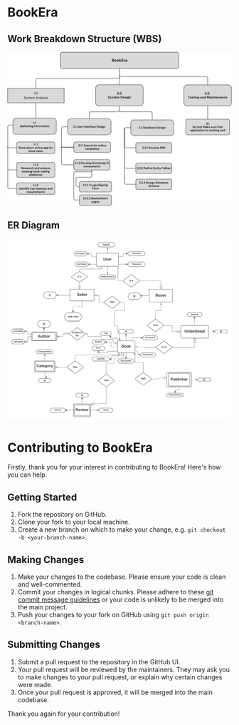 # BookEra
## Work Breakdown Structure (WBS)

![BookEra WBS](./System%20Analysis%20and%20Design/BookEra%20WBS.png)

## ER Diagram

![BookEra ERD](./System%20Analysis%20and%20Design/ERD.png)


# Contributing to BookEra

Firstly, thank you for your interest in contributing to BookEra! Here's how you can help.

## Getting Started

1. Fork the repository on GitHub.
2. Clone your fork to your local machine.
3. Create a new branch on which to make your change, e.g. `git checkout -b <your-branch-name>`.

## Making Changes

1. Make your changes to the codebase. Please ensure your code is clean and well-commented.
2. Commit your changes in logical chunks. Please adhere to these [git commit message guidelines](https://chris.beams.io/posts/git-commit/) or your code is unlikely to be merged into the main project.
3. Push your changes to your fork on GitHub using `git push origin <branch-name>`.


## Submitting Changes

1. Submit a pull request to the repository in the GitHub UI.
2. Your pull request will be reviewed by the maintainers. They may ask you to make changes to your pull request, or explain why certain changes were made.
3. Once your pull request is approved, it will be merged into the main codebase.


Thank you again for your contribution!
